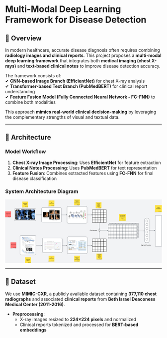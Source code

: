 # Multi-Modal Deep Learning Framework for Disease Detection  

## 📌 Overview  
In modern healthcare, accurate disease diagnosis often requires combining **radiology images and clinical reports**. This project proposes a **multi-modal deep learning framework** that integrates both **medical imaging (chest X-rays)** and **text-based clinical notes** to improve disease detection accuracy.  

The framework consists of:  
✔ **CNN-based Image Branch (EfficientNet)** for chest X-ray analysis  
✔ **Transformer-based Text Branch (PubMedBERT)** for clinical report understanding  
✔ **Feature Fusion Model (Fully Connected Neural Network - FC-FNN)** to combine both modalities  

This approach **mimics real-world clinical decision-making** by leveraging the complementary strengths of visual and textual data.  

---

## 🚀 Architecture  

### **Model Workflow**  
1. **Chest X-ray Image Processing**: Uses **EfficientNet** for feature extraction  
2. **Clinical Notes Processing**: Uses **PubMedBERT** for text representation  
3. **Feature Fusion**: Combines extracted features using **FC-FNN** for final disease classification  

### **System Architecture Diagram**  
![Architecture](https://github.com/adijad/Multi-Modal-Deep-Learning-Framework-for-Disease-Detection/blob/main/Dataset/Blank%20board%20-%20Page%201%20(2)%20(1).png) 

---

## 📂 Dataset  
We use **MIMIC-CXR**, a publicly available dataset containing **377,110 chest radiographs** and associated **clinical reports** from **Beth Israel Deaconess Medical Center (2011-2016)**.  

- **Preprocessing**:  
  - X-ray images resized to **224×224 pixels** and normalized  
  - Clinical reports tokenized and processed for **BERT-based embeddings**  
